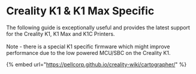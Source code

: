 # Creality K1 & K1 Max Specific

The following guide is exceptionally useful and provides the latest support for the Creality K1, K1 Max and K1C Printers.\
\
Note - there is a special K1 specific firmware which might improve performance due to the low powered MCU/SBC on the Creality K1.&#x20;

{% embed url="https://pellcorp.github.io/creality-wiki/cartographer/" %}
